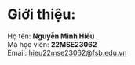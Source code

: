 

# Giới thiệu:
Họ tên: **Nguyễn Minh Hiếu**<br />
Mã học viên: **22MSE23062**<br />
Email: hieu22mse23062@fsb.edu.vn



